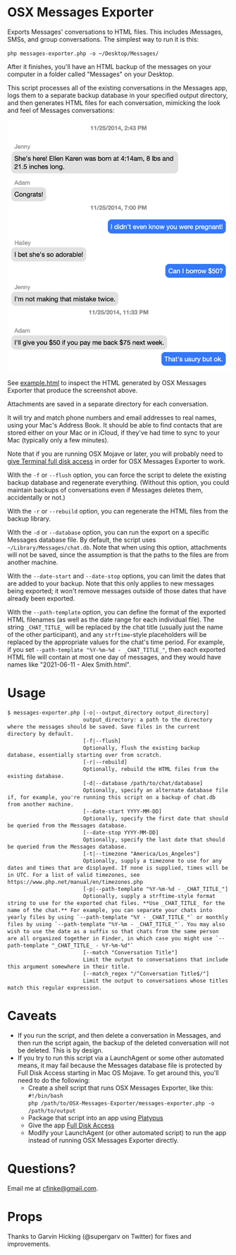 OSX Messages Exporter
=====================
Exports Messages' conversations to HTML files. This includes iMessages, SMSs, and group conversations. The simplest way to run it is this:

`php messages-exporter.php -o ~/Desktop/Messages/`

After it finishes, you'll have an HTML backup of the messages on your computer in a folder called "Messages" on your Desktop.

This script processes all of the existing conversations in the Messages app, logs them to a separate backup database in your specified output directory, and then generates HTML files for each conversation, mimicking the look and feel of Messages conversations:

![A screenshot of the chat representation produced by OSX Messages Exporter](example.png)

See [example.html](example.html) to inspect the HTML generated by OSX Messages Exporter that produce the screenshot above.

Attachments are saved in a separate directory for each conversation.

It will try and match phone numbers and email addresses to real names, using your Mac's Address Book. It should be able to find contacts that are stored either on your Mac or in iCloud, if they've had time to sync to your Mac (typically only a few minutes).

Note that if you are running OSX Mojave or later, you will probably need to [give Terminal full disk access](https://osxdaily.com/2018/10/09/fix-operation-not-permitted-terminal-error-macos/) in order for OSX Messages Exporter to work.

With the `-f` or `--flush` option, you can force the script to delete the existing backup database and regenerate everything. (Without this option, you could maintain backups of conversations even if Messages deletes them, accidentally or not.) 

With the `-r` or `--rebuild` option, you can regenerate the HTML files from the backup library.

With the `-d` or `--database` option, you can run the export on a specific Messages database file. By default, the script uses `~/Library/Messages/chat.db`. Note that when using this option, attachments will not be saved, since the assumption is that the paths to the files are from another machine.

With the `--date-start` and `--date-stop` options, you can limit the dates that are added to your backup. Note that this only applies to new messages being exported; it won't remove messages outside of those dates that have already been exported.

With the `--path-template` option, you can define the format of the exported HTML filenames (as well as the date range for each individual file). The string `_CHAT_TITLE_` will be replaced by the chat title (usually just the name of the other participant), and any `strftime`-style placeholders will be replaced by the appropriate values for the chat's time period. For example, if you set `--path-template "%Y-%m-%d - _CHAT_TITLE_"`, then each exported HTML file will contain at most one day of messages, and they would have names like "2021-06-11 - Alex Smith.html".

Usage
=====
```
$ messages-exporter.php [-o|--output_directory output_directory]
                        output_directory: a path to the directory where the messages should be saved. Save files in the current directory by default.
                        [-f|--flush]
                        Optionally, flush the existing backup database, essentially starting over from scratch.
                        [-r|--rebuild]
                        Optionally, rebuild the HTML files from the existing database.
                        [-d|--database /path/to/chat/database]
                        Optionally, specify an alternate database file if, for example, you're running this script on a backup of chat.db from another machine.
                        [--date-start YYYY-MM-DD]
                        Optionally, specify the first date that should be queried from the Messages database.
                        [--date-stop YYYY-MM-DD]
                        Optionally, specify the last date that should be queried from the Messages database.
                        [-t|--timezone "America/Los_Angeles"]
                        Optionally, supply a timezone to use for any dates and times that are displayed. If none is supplied, times will be in UTC. For a list of valid timezones, see https://www.php.net/manual/en/timezones.php
                        [-p|--path-template "%Y-%m-%d - _CHAT_TITLE_"]
                        Optionally, supply a strftime-style format string to use for the exported chat files. **Use _CHAT_TITLE_ for the name of the chat.** For example, you can separate your chats into yearly files by using `--path-template "%Y - _CHAT_TITLE_"` or monthly files by using `--path-template "%Y-%m - _CHAT_TITLE_"`. You may also wish to use the date as a suffix so that chats from the same person are all organized together in Finder, in which case you might use `--path-template "_CHAT_TITLE_ - %Y-%m-%d"`
                        [--match "Conversation Title"]
                        Limit the output to conversations that include this argument somewhere in their title.
                        [--match_regex "/^Conversation Title$/"]
                        Limit the output to conversations whose titles match this regular expression.
```

Caveats
=======

* If you run the script, and then delete a conversation in Messages, and then run the script again, the backup of the deleted conversation will not be deleted. This is by design.
* If you try to run this script via a LaunchAgent or some other automated means, it may fail because the Messages database file is protected by Full Disk Access starting in Mac OS Mojave.  To get around this, you'll need to do the following:
    * Create a shell script that runs OSX Messages Exporter, like this:  
`#!/bin/bash`  
`php /path/to/OSX-Messages-Exporter/messages-exporter.php -o /path/to/output`
    * Package that script into an app using [Platypus](https://github.com/cfinke/OSX-Messages-Exporter)
    * Give the app [Full Disk Access](https://macpaw.com/how-to/full-disk-access-mojave)
    * Modify your LaunchAgent (or other automated script) to run the app instead of running OSX Messages Exporter directly.

Questions?
==========
Email me at cfinke@gmail.com.

Props
=====
Thanks to Garvin Hicking (@supergarv on Twitter) for fixes and improvements.
